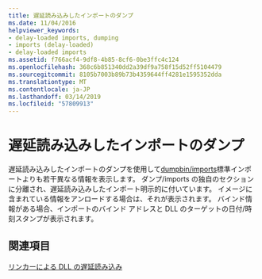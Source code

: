 ```yaml
---
title: 遅延読み込みしたインポートのダンプ
ms.date: 11/04/2016
helpviewer_keywords:
- delay-loaded imports, dumping
- imports (delay-loaded)
- delay-loaded imports
ms.assetid: f766acf4-9df8-4b85-8cf6-0be3ffc4c124
ms.openlocfilehash: 368c6b851340dd2a39df9a758f15d52ff5104479
ms.sourcegitcommit: 8105b7003b89b73b4359644ff4281e1595352dda
ms.translationtype: MT
ms.contentlocale: ja-JP
ms.lasthandoff: 03/14/2019
ms.locfileid: "57809913"
---
```

# <a name="dumping-delay-loaded-imports"></a>遅延読み込みしたインポートのダンプ

遅延読み込みしたインポートのダンプを使用して[dumpbin/imports](imports-dumpbin.md)標準インポートよりも若干異なる情報を表示します。 ダンプ/imports の独自のセクションに分離され、遅延読み込みしたインポート明示的に付いています。 イメージに含まれている情報をアンロードする場合は、それが表示されます。 バインド情報がある場合、インポートのバインド アドレスと DLL のターゲットの日付/時刻スタンプが表示されます。

## <a name="see-also"></a>関連項目

[リンカーによる DLL の遅延読み込み](linker-support-for-delay-loaded-dlls.md)
